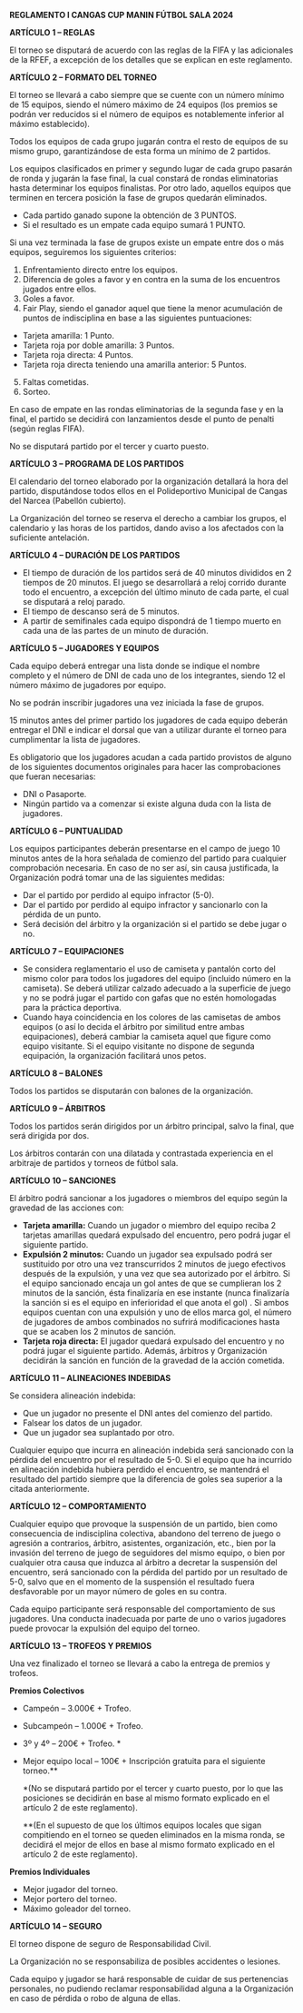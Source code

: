 ﻿**REGLAMENTO I CANGAS CUP MANIN FÚTBOL SALA 2024**

**ARTÍCULO 1 – REGLAS**

El torneo se disputará de acuerdo con las reglas de la FIFA y las adicionales de la RFEF, a excepción de los detalles que se explican en este reglamento.

**ARTÍCULO 2 – FORMATO DEL TORNEO**

El torneo se llevará a cabo siempre que se cuente con un número mínimo de 15 equipos, siendo el número máximo de 24 equipos (los premios se podrán ver reducidos si el número de equipos es notablemente inferior al máximo establecido).

Todos los equipos de cada grupo jugarán contra el resto de equipos de su mismo grupo, garantizándose de esta forma un mínimo de 2 partidos.

Los equipos clasificados en primer y segundo lugar de cada grupo pasarán de ronda y jugarán la fase final, la cual constará de rondas eliminatorias hasta determinar los equipos finalistas. Por otro lado, aquellos equipos que terminen en tercera posición la fase de grupos quedarán eliminados.

- Cada partido ganado supone la obtención de 3 PUNTOS.
- Si el resultado es un empate cada equipo sumará 1 PUNTO.

Si una vez terminada la fase de grupos existe un empate entre dos o más equipos, seguiremos los siguientes criterios:

1. Enfrentamiento directo entre los equipos.
2. Diferencia de goles a favor y en contra en la suma de los encuentros jugados entre ellos.
3. Goles a favor.
4. Fair Play, siendo el ganador aquel que tiene la menor acumulación de puntos de indisciplina en base a las siguientes puntuaciones:

- Tarjeta amarilla: 1 Punto.
- Tarjeta roja por doble amarilla: 3 Puntos.
- Tarjeta roja directa: 4 Puntos.
- Tarjeta roja directa teniendo una amarilla anterior: 5 Puntos.

5. Faltas cometidas.
6. Sorteo.

En caso de empate en las rondas eliminatorias de la segunda fase y en la final, el partido se decidirá con lanzamientos desde el punto de penalti (según reglas FIFA).

No se disputará partido por el tercer y cuarto puesto.

**ARTÍCULO 3 – PROGRAMA DE LOS PARTIDOS**

El calendario del torneo elaborado por la organización detallará la hora del partido, disputándose todos ellos en el Polideportivo Municipal de Cangas del Narcea (Pabellón cubierto).

La Organización del torneo se reserva el derecho a cambiar los grupos, el calendario y las horas de los partidos, dando aviso a los afectados con la suficiente antelación.

**ARTÍCULO 4 – DURACIÓN DE LOS PARTIDOS**

- El tiempo de duración de los partidos será de 40 minutos divididos en 2 tiempos de 20 minutos. El juego se desarrollará a reloj corrido durante todo el encuentro, a excepción del último minuto de cada parte, el cual se disputará a reloj parado.
- El tiempo de descanso será de 5 minutos.
- A partir de semifinales cada equipo dispondrá de 1 tiempo muerto en cada una de las partes de un minuto de duración.

**ARTÍCULO 5 – JUGADORES Y EQUIPOS**

Cada equipo deberá entregar una lista donde se indique el nombre completo y el número de DNI de cada uno de los integrantes, siendo 12 el número máximo de jugadores por equipo.

No se podrán inscribir jugadores una vez iniciada la fase de grupos.

15 minutos antes del primer partido los jugadores de cada equipo deberán entregar el DNI e indicar el dorsal que van a utilizar durante el torneo para cumplimentar la lista de jugadores.

Es obligatorio que los jugadores acudan a cada partido provistos de alguno de los siguientes documentos originales para hacer las comprobaciones que fueran necesarias:

- DNI o Pasaporte.
- Ningún partido va a comenzar si existe alguna duda con la lista de jugadores.

**ARTÍCULO 6 – PUNTUALIDAD**

Los equipos participantes deberán presentarse en el campo de juego 10 minutos antes de la hora señalada de comienzo del partido para cualquier comprobación necesaria. En caso de no ser así, sin causa justificada, la Organización podrá tomar una de las siguientes medidas:

- Dar el partido por perdido al equipo infractor (5-0).
- Dar el partido por perdido al equipo infractor y sancionarlo con la pérdida de un punto.
- Será decisión del árbitro y la organización si el partido se debe jugar o no.

**ARTÍCULO 7 – EQUIPACIONES**

- Se considera reglamentario el uso de camiseta y pantalón corto del mismo color para todos los jugadores del equipo (incluido número en la camiseta). Se deberá utilizar calzado adecuado a la superficie de juego y no se podrá jugar el partido con gafas que no estén homologadas para la práctica deportiva.
- Cuando haya coincidencia en los colores de las camisetas de ambos equipos (o así lo decida el árbitro por similitud entre ambas equipaciones), deberá cambiar la camiseta aquel que figure como equipo visitante. Si el equipo visitante no dispone de segunda equipación, la organización facilitará unos petos.

**ARTÍCULO 8 – BALONES**

Todos los partidos se disputarán con balones de la organización.

**ARTÍCULO 9 – ÁRBITROS**

Todos los partidos serán dirigidos por un árbitro principal, salvo la final, que será dirigida por dos.

Los árbitros contarán con una dilatada y contrastada experiencia en el arbitraje de partidos y torneos de fútbol sala.

**ARTÍCULO 10 – SANCIONES**

El árbitro podrá sancionar a los jugadores o miembros del equipo según la gravedad de las acciones con:

- **Tarjeta amarilla:** Cuando un jugador o miembro del equipo reciba 2 tarjetas amarillas quedará expulsado del encuentro, pero podrá jugar el siguiente partido.
- **Expulsión 2 minutos:** Cuando un jugador sea expulsado podrá ser sustituido por otro una vez transcurridos 2 minutos de juego efectivos después de la expulsión, y una vez que sea autorizado por el árbitro. Si el equipo sancionado encaja un gol antes de que se cumplieran los 2 minutos de la sanción, ésta finalizaría en ese instante (nunca finalizaría la sanción si es el equipo en inferioridad el que anota el gol) . Si ambos equipos cuentan con una expulsión y uno de ellos marca gol, el número de jugadores de ambos combinados no sufrirá modificaciones hasta que se acaben los 2 minutos de sanción.
- **Tarjeta roja directa:** El jugador quedará expulsado del encuentro y no podrá jugar el siguiente partido. Además, árbitros y Organización decidirán la sanción en función de la gravedad de la acción cometida.

**ARTÍCULO 11 – ALINEACIONES INDEBIDAS**

 Se considera alineación indebida:

- Que un jugador no presente el DNI antes del comienzo del partido.
- Falsear los datos de un jugador.
- Que un jugador sea suplantado por otro.

Cualquier equipo que incurra en alineación indebida será sancionado con la pérdida del encuentro por el resultado de 5-0. Si el equipo que ha incurrido en alineación indebida hubiera perdido el encuentro, se mantendrá el resultado del partido siempre que la diferencia de goles sea superior a la citada anteriormente.

**ARTÍCULO 12 – COMPORTAMIENTO**

Cualquier equipo que provoque la suspensión de un partido, bien como consecuencia de indisciplina colectiva, abandono del terreno de juego o agresión a contrarios, árbitro, asistentes, organización, etc., bien por la invasión del terreno de juego de seguidores del mismo equipo, o bien por cualquier otra causa que induzca al árbitro a decretar la suspensión del encuentro, será sancionado con la pérdida del partido por un resultado de 5-0, salvo que en el momento de la suspensión el resultado fuera desfavorable por un mayor número de goles en su contra.

Cada equipo participante será responsable del comportamiento de sus jugadores. Una conducta inadecuada por parte de uno o varios jugadores puede provocar la expulsión del equipo del torneo.

**ARTÍCULO 13 – TROFEOS Y PREMIOS**

Una vez finalizado el torneo se llevará a cabo la entrega de premios y trofeos.

**Premios Colectivos**

- Campeón – 3.000€ + Trofeo.
- Subcampeón – 1.000€ + Trofeo.
- 3º y 4º – 200€ + Trofeo. \*
- Mejor equipo local – 100€ + Inscripción gratuita para el siguiente torneo.\*\*

  \*(No se disputará partido por el tercer y cuarto puesto, por lo que las posiciones se decidirán en base al mismo formato explicado en el artículo 2 de este reglamento).

  \*\*(En el supuesto de que los últimos equipos locales que sigan compitiendo en el torneo se queden eliminados en la misma ronda, se decidirá el mejor de ellos en base al mismo formato explicado en el artículo 2 de este reglamento).

**Premios Individuales**

- Mejor jugador del torneo.
- Mejor portero del torneo.
- Máximo goleador del torneo.


**ARTÍCULO 14 – SEGURO**

El torneo dispone de seguro de Responsabilidad Civil.

La Organización no se responsabiliza de posibles accidentes o lesiones.

Cada equipo y jugador se hará responsable de cuidar de sus pertenencias personales, no pudiendo reclamar responsabilidad alguna a la Organización en caso de pérdida o robo de alguna de ellas.
